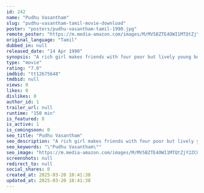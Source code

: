 ```yaml
---
id: 242
name: "Pudhu Vasantham"
slug: "pudhu-vasantham-tamil-movie-download"
poster: "posters/pudhu-vasantham-tamil-1990.jpg"
remote_poster: "https://m.media-amazon.com/images/M/MV5BZTE4OWI1MTQtZjY2ZC00YWFiLWI4MWMtZjNhMGE4ZTc4YTRjXkEyXkFqcGdeQXVyMTEzNzg0Mjkx._V1_SX300.jpg"
original_language: "Tamil"
dubbed_in: null
released_date: "14 Apr 1990"
synopsis: "A rich girl makes friends with four poor but lively young boys, to the disapproval of her fiancee."
type: "movie"
rating: "7.0"
imdbid: "tt12675648"
tmdbid: null
views: 0
likes: 0
dislikes: 0
author_id: 1
trailer_url: null
runtime: "150 min"
is_featured: 0
is_active: 1
is_comingsoon: 0
seo_title: "Pudhu Vasantham"
seo_description: "A rich girl makes friends with four poor but lively young boys, to the disapproval of her fiancee."
seo_keywords: "\"Pudhu Vasantham\""
seo_image: "https://m.media-amazon.com/images/M/MV5BZTE4OWI1MTQtZjY2ZC00YWFiLWI4MWMtZjNhMGE4ZTc4YTRjXkEyXkFqcGdeQXVyMTEzNzg0Mjkx._V1_SX300.jpg"
screenshots: null
redirect_to: null
social_shares: 0
created_at: 2025-03-20 18:41:38
updated_at: 2025-03-20 18:41:38
---
```


